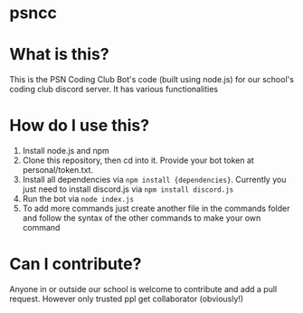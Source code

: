 # psncc

# What is this?
This is the PSN Coding Club Bot's code (built using node.js) for our school's coding club discord server. It has various functionalities

# How do I use this?
1. Install node.js and npm
2. Clone this repository, then cd into it. Provide your bot token at personal/token.txt.
3. Install all dependencies via `npm install {dependencies}`. Currently you just need to install discord.js via `npm install discord.js`
4. Run the bot via `node index.js`
5. To add more commands just create another file in the commands folder and follow the syntax of the other commands to make your own command

# Can I contribute?
Anyone in or outside our school is welcome to contribute and add a pull request. However only trusted ppl get collaborator (obviously!)
